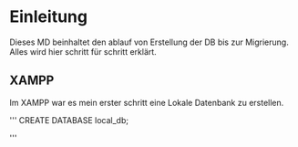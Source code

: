 # Einleitung

Dieses MD beinhaltet den ablauf von Erstellung der DB bis zur Migrierung. Alles wird hier schritt für schritt erklärt.


## XAMPP

Im XAMPP war es mein erster schritt eine Lokale Datenbank zu erstellen. 

'''
CREATE DATABASE local_db;

'''